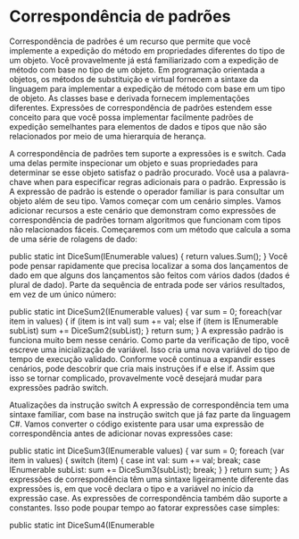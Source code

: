 ﻿# Correspondência de padrões

Correspondência de padrões é um recurso que permite que você implemente a expedição do método em propriedades diferentes do tipo de um objeto. Você provavelmente já está familiarizado com a expedição de método com base no tipo de um objeto. Em programação orientada a objetos, os métodos de substituição e virtual fornecem a sintaxe da linguagem para implementar a expedição de método com base em um tipo de objeto. As classes base e derivada fornecem implementações diferentes. Expressões de correspondência de padrões estendem esse conceito para que você possa implementar facilmente padrões de expedição semelhantes para elementos de dados e tipos que não são relacionados por meio de uma hierarquia de herança.

A correspondência de padrões tem suporte a expressões is e switch. Cada uma delas permite inspecionar um objeto e suas propriedades para determinar se esse objeto satisfaz o padrão procurado. Você usa a palavra-chave when para especificar regras adicionais para o padrão.
Expressão is
A expressão de padrão is estende o operador familiar is para consultar um objeto além de seu tipo.
Vamos começar com um cenário simples. Vamos adicionar recursos a este cenário que demonstram como expressões de correspondência de padrões tornam algoritmos que funcionam com tipos não relacionados fáceis. Começaremos com um método que calcula a soma de uma série de rolagens de dado:



public static int DiceSum(IEnumerable<int> values)
{
    return values.Sum();
}
Você pode pensar rapidamente que precisa localizar a soma dos lançamentos de dado em que alguns dos lançamentos são feitos com vários dados (dados é plural de dado). Parte da sequência de entrada pode ser vários resultados, em vez de um único número:



public static int DiceSum2(IEnumerable<object> values)
{
    var sum = 0;
    foreach(var item in values)
    {
        if (item is int val)
            sum += val;
        else if (item is IEnumerable<object> subList)
            sum += DiceSum2(subList);
    }
    return sum;
}
A expressão padrão is funciona muito bem nesse cenário. Como parte da verificação de tipo, você escreve uma inicialização de variável. Isso cria uma nova variável do tipo de tempo de execução validado.
Conforme você continua a expandir esses cenários, pode descobrir que cria mais instruções if e else if. Assim que isso se tornar complicado, provavelmente você desejará mudar para expressões padrão switch.

Atualizações da instrução switch
A expressão de correspondência tem uma sintaxe familiar, com base na instrução switch que já faz parte da linguagem C#. Vamos converter o código existente para usar uma expressão de correspondência antes de adicionar novas expressões case:




public static int DiceSum3(IEnumerable<object> values)
{
    var sum = 0;
    foreach (var item in values)
    {
        switch (item)
        {
            case int val:
                sum += val;
                break;
            case IEnumerable<object> subList:
                sum += DiceSum3(subList);
                break;
        }
    }
    return sum;
}
As expressões de correspondência têm uma sintaxe ligeiramente diferente das expressões is, em que você declara o tipo e a variável no início da expressão case.
As expressões de correspondência também dão suporte a constantes. Isso pode poupar tempo ao fatorar expressões case simples:



public static int DiceSum4(IEnumerable<object> values)
{
    var sum = 0;
    foreach (var item in values)
    {
        switch (item)
        {
            case 0:
                break;
            case int val:
                sum += val;
                break;
            case IEnumerable<object> subList when subList.Any():
                sum += DiceSum4(subList);
                break;
            case IEnumerable<object> subList:
                break;
            case null:
                break;
            default:
                throw new InvalidOperationException("unknown item type");
        }
    }
    return sum;
}
O código acima adiciona expressões case de 0 como um case especial de int e null como um case especial quando não há nenhuma entrada. Isso demonstra um novo recurso importante em expressões de padrão switch: a ordem das expressões case agora importa. O case 0 deve aparecer antes do case int geral. Caso contrário, o primeiro padrão a ser correspondido seria o case int, mesmo quando o valor fosse 0. Se você acidentalmente ordenar expressões de correspondência de forma que uma expressão posterior já tenha sido tratada, o compilador sinalizará isso e gerará um erro.
Esse mesmo comportamento habilita o case especial para uma sequência de entrada vazia. Você pode ver que o case de um item IEnumerable que tem elementos deve aparecer antes do case IEnumerable geral.
Esta versão também adicionou um case default. O case default sempre é avaliado por último, independentemente da ordem em que ele aparece na origem. Por esse motivo, a convenção é colocar o case default por último.
Por fim, vamos adicionar um último case para um novo estilo de dado. Alguns jogos usam dados de percentil para representar intervalos maiores de números.

Observação

Dois dados de percentil de 10 faces podem representar todos os números de 0 a 99. Um dado tem os lados rotulados como 00, 10, 20,... 90. O outro dado tem os lados rotulados como 0, 1, 2,... 9. Some os valores dos dois dados e você pode obter todos os números de 0 a 99.
Para adicionar esse tipo de dado à sua coleção, primeiro defina um tipo para representar os dados do percentil. A propriedade TensDigit armazena valores 0, 10, 20, até 90:



public struct PercentileDice
{
    public int OnesDigit { get; }
    public int TensDigit { get; }

    public PercentileDice(int tensDigit, int onesDigit)
    {
        this.OnesDigit = onesDigit;
        this.TensDigit = tensDigit;
    }
}
Em seguida, adicione uma expressão de correspondência case para o novo tipo:



public static int DiceSum5(IEnumerable<object> values)
{
    var sum = 0;
    foreach (var item in values)
    {
        switch (item)
        {
            case 0:
                break;
            case int val:
                sum += val;
                break;
            case PercentileDice dice:
                sum += dice.TensDigit + dice.OnesDigit;
                break;
            case IEnumerable<object> subList when subList.Any():
                sum += DiceSum5(subList);
                break;
            case IEnumerable<object> subList:
                break;
            case null:
                break;
            default:
                throw new InvalidOperationException("unknown item type");
        }
    }
    return sum;
}
A nova sintaxe para expressões de correspondência de padrões torna mais fácil criar algoritmos de expedição com base no tipo de um objeto ou outras propriedades, usando uma sintaxe clara e concisa. Expressões de correspondência de padrões permitem esses constructos em tipos de dados que não são relacionados por herança.
Você pode aprender mais sobre a correspondência de padrões no tópico dedicado à correspondência de padrões no C#.
